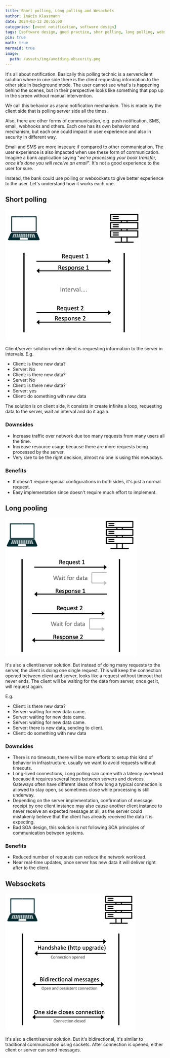 ```yaml
---
title: Short polling, Long polling and Wesockets
author: Inácio Klassmann
date: 2024-03-12 20:55:00
categories: [event notification, software design]
tags: [software design, good practice, shor polling, long polling, websockets]
pin: true
math: true
mermaid: true
image:
  path: /assets/img/avoiding-obscurity.png
---
```



It's all about notification. 
Basically this polling technic is a server/client solution where in one side there is the client requesting information to the other side in background mode. 
The user cannot see what's is happening behind the scenes, but in their perspective looks like something that pop up in the screen without manual intervention.

We call this behavior as async notification mechanism. 
This is made by the client side that is polling server side all the times.

Also, there are other forms of communication, e.g. push notification, SMS, email, webhooks and others. 
Each one has its own behavior and mechanism, but each one could impact in user experience and also in security in different way.

Email and SMS are more insecure if compared to other communication. 
The user experience is also impacted when use these form of communication.
Imagine a bank application saying "_we're processing your book transfer, once it's done you will receive an email_".
It's not a good experience to the user for sure.

Instead, the bank could use polling or websockets to give better experience to the user. 
Let's understand how it works each one.

## Short polling

![short-polling](../assets/img/short-polling.png)

Client/server solution where client is requesting information to the server in intervals.
E.g.
- Client: is there new data?
- Server: No
- Client: is there new data?
- Server: No
- Client: is there new data?
- Server: yes
- Client: do something with new data

The solution is on client side, it consists in create infinite a loop, requesting data to the server, wait an interval and do it again.

### Downsides
- Increase traffic over network due too many requests from many users all the time.
- Increase resource usage because there are more requests being processed by the server.
- Very rare to be the right decision, almost no one is using this nowadays.

### Benefits
- It doesn't require special configurations in both sides, it's just a normal request.
- Easy implementation since doesn't require much effort to implement.

## Long pooling

![long-polling](../assets/img/long-polling.png)

It's also a client/server solution. 
But instead of doing many requests to the server, the client is doing one single request.
This will keep the connection opened between client and server, looks like a request without timeout that never ends. 
The client will be waiting for the data from server, once get it, will request again.

E.g.

- Client: is there new data?
- Server: waiting for new data came.
- Server: waiting for new data came.
- Server: waiting for new data came.
- Server: there is new data, sending to client.
- Client: do something with new data

### Downsides
- There is no timeouts, there will be more efforts to setup this kind of behavior in infrastructure, usually we want to avoid requests without timeouts.
- Long-lived connections, Long polling can come with a latency overhead because it requires several hops between servers and devices. 
Gateways often have different ideas of how long a typical connection is allowed to stay open, so sometimes close while processing is still underway.
- Depending on the server implementation, confirmation of message receipt by one client instance may also cause another client instance to never receive an expected message at all, as the server could mistakenly believe that the client has already received the data it is expecting.
- Bad SOA design, this solution is not following SOA principles of communication between systems.

### Benefits 
- Reduced number of requests can reduce the network workload.
- Near real-time updates, once server has new data it will deliver right after to the client.

## Websockets

![websockets](../assets/img/websockets.png)

It's also a client/server solution.
But it's bidirectional, it's similar to traditional communication using sockets. 
After connection is opened, either client or server can send messages.
